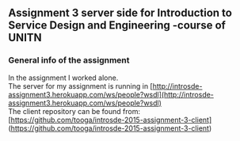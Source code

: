 ## Assignment 3 server side for Introduction to Service Design and Engineering -course of UNITN

### General info of the assignment
In the assignment I worked alone.  
The server for my assignment is running in [http://introsde-assignment3.herokuapp.com/ws/people?wsdl](http://introsde-assignment3.herokuapp.com/ws/people?wsdl)  
The client repository can be found from: [https://github.com/tooga/introsde-2015-assignment-3-client] (https://github.com/tooga/introsde-2015-assignment-3-client)




